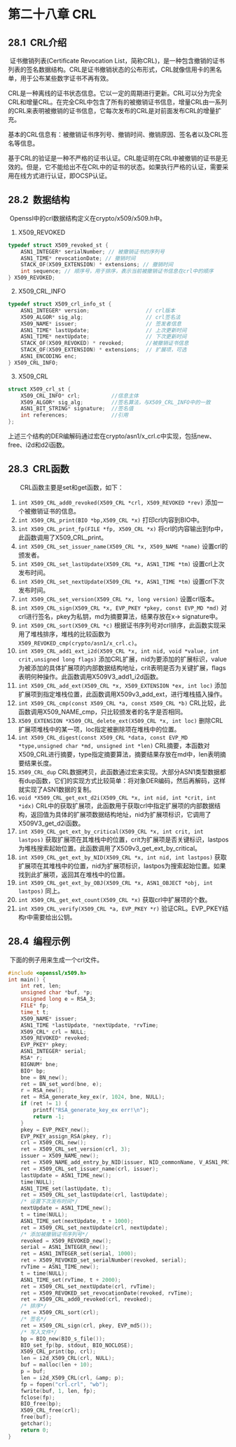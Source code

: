 # 第二十八章 CRL

## 28.1  CRL介绍

​	证书撤销列表(Certificate Revocation List，简称CRL)，是一种包含撤销的证书列表的签名数据结构。CRL是证书撤销状态的公布形式，CRL就像信用卡的黑名单，用于公布某些数字证书不再有效。

​	CRL是一种离线的证书状态信息。它以一定的周期进行更新。CRL可以分为完全CRL和增量CRL。在完全CRL中包含了所有的被撤销证书信息，增量CRL由一系列的CRL来表明被撤销的证书信息，它每次发布的CRL是对前面发布CRL的增量扩充。

​	基本的CRL信息有：被撤销证书序列号、撤销时间、撤销原因、签名者以及CRL签名等信息。

​	基于CRL的验证是一种不严格的证书认证。CRL能证明在CRL中被撤销的证书是无效的。但是，它不能给出不在CRL中的证书的状态。如果执行严格的认证，需要采用在线方式进行认证，即OCSP认证。

## 28.2  数据结构

​	Openssl中的crl数据结构定义在crypto/x509/x509.h中。

1. X509_REVOKED

```cpp
typedef struct X509_revoked_st {
    ASN1_INTEGER* serialNumber; // 被撤销证书的序列号
    ASN1_TIME* revocationDate; // 撤销时间
    STACK_OF(X509_EXTENSION) * extensions; // 撤销时间
    int sequence; // 顺序号，用于排序，表示当前被撤销证书信息在crl中的顺序
} X509_REVOKED;
```

2. X509_CRL_INFO

```cpp
typedef struct X509_crl_info_st {
    ASN1_INTEGER* version;                  // crl版本
    X509_ALGOR* sig_alg;                    // crl签名法
    X509_NAME* issuer;                      // 签发者信息
    ASN1_TIME* lastUpdate;                  // 上次更新时间
    ASN1_TIME* nextUpdate;                  // 下次更新时间
    STACK_OF(X509_REVOKED) * revoked;       //被撤销证书信息
    STACK_OF(X509_EXTENSION) * extensions;  // 扩展项，可选
    ASN1_ENCODING enc;
} X509_CRL_INFO;
```

3. X509_CRL

```cpp
struct X509_crl_st {
    X509_CRL_INFO* crl;          //信息主体
    X509_ALGOR* sig_alg;         //签名算法，与X509_CRL_INFO中的一致
    ASN1_BIT_STRING* signature;  //签名值
    int references;              //引用
};
```

​	上述三个结构的DER编解码通过宏在crypto/asn1/x_crl.c中实现，包括new、free、i2d和d2i函数。

## 28.3  CRL函数

       CRL函数主要是set和get函数，如下：

1. `int X509_CRL_add0_revoked(X509_CRL *crl, X509_REVOKED *rev)`
   添加一个被撤销证书的信息。
2. `int X509_CRL_print(BIO *bp,X509_CRL *x)`
   打印crl内容到BIO中。
3. `int X509_CRL_print_fp(FILE *fp, X509_CRL *x)`
   将crl的内容输出到fp中，此函数调用了X509_CRL_print。
4. `int X509_CRL_set_issuer_name(X509_CRL *x, X509_NAME *name)`
   设置crl的颁发者。
5. `int X509_CRL_set_lastUpdate(X509_CRL *x, ASN1_TIME *tm)`
   设置crl上次发布时间。
6. `int X509_CRL_set_nextUpdate(X509_CRL *x, ASN1_TIME *tm)`
   设置crl下次发布时间。
7. `int X509_CRL_set_version(X509_CRL *x, long version)`
   设置crl版本。
8. `int X509_CRL_sign(X509_CRL *x, EVP_PKEY *pkey, const EVP_MD *md)`
   对crl进行签名，pkey为私钥，md为摘要算法，结果存放在x-> signature中。
9. `int X509_CRL_sort(X509_CRL *c)`
   根据证书序列号对crl排序，此函数实现采用了堆栈排序，堆栈的比较函数为`X509_REVOKED_cmp(crypto/asn1/x_crl.c)`。
10. `int X509_CRL_add1_ext_i2d(X509_CRL *x, int nid, void *value, int crit,unsigned long flags)`
   添加CRL扩展，nid为要添加的扩展标识，value为被添加的具体扩展项的内部数据结构地址，crit表明是否为关键扩展，flags表明何种操作。此函数调用X509V3_add1_i2d函数。
11. `int X509_CRL_add_ext(X509_CRL *x, X509_EXTENSION *ex, int loc)`
   添加扩展项到指定堆栈位置，此函数调用X509v3_add_ext，进行堆栈插入操作。
12. `int X509_CRL_cmp(const X509_CRL *a, const X509_CRL *b)`
   CRL比较，此函数调用X509_NAME_cmp，只比较颁发者的名字是否相同。
13. `X509_EXTENSION *X509_CRL_delete_ext(X509_CRL *x, int loc)`
   删除CRL扩展项堆栈中的某一项，loc指定被删除项在堆栈中的位置。
14. `int X509_CRL_digest(const X509_CRL *data, const EVP_MD *type,unsigned char *md, unsigned int *len)`
   CRL摘要，本函数对X509_CRL进行摘要，type指定摘要算法，摘要结果存放在md中，len表明摘要结果长度。
15. `X509_CRL_dup`
   CRL数据拷贝，此函数通过宏来实现。大部分ASN1类型数据都有dup函数，它们的实现方式比较简单：将对象DER编码，然后再解码，这样就实现了ASN1数据的复制。
16. `void *X509_CRL_get_ext_d2i(X509_CRL *x, int nid, int *crit, int *idx)`
   CRL中的获取扩展项，此函数用于获取crl中指定扩展项的内部数据结构，返回值为具体的扩展项数据结构地址，nid为扩展项标识，它调用了X509V3_get_d2i函数。
17. `int X509_CRL_get_ext_by_critical(X509_CRL *x, int crit, int lastpos)`
   获取扩展项在其堆栈中的位置，crit为扩展项是否关键标识，lastpos为堆栈搜索起始位置。此函数调用了X509v3_get_ext_by_critical。
18. `int X509_CRL_get_ext_by_NID(X509_CRL *x, int nid, int lastpos)`
   获取扩展项在其堆栈中的位置，nid为扩展项标识，lastpos为搜索起始位置。如果找到此扩展项，返回其在堆栈中的位置。
19. `int X509_CRL_get_ext_by_OBJ(X509_CRL *x, ASN1_OBJECT *obj, int lastpos)`
   同上。
20. `int X509_CRL_get_ext_count(X509_CRL *x)`
   获取crl中扩展项的个数。
21. `int X509_CRL_verify(X509_CRL *a, EVP_PKEY *r)`
   验证CRL。EVP_PKEY结构r中需要给出公钥。

## 28.4  编程示例

​	下面的例子用来生成一个crl文件。

```cpp
#include <openssl/x509.h>
int main() {
    int ret, len;
    unsigned char *buf, *p;
    unsigned long e = RSA_3;
    FILE* fp;
    time_t t;
    X509_NAME* issuer;
    ASN1_TIME *lastUpdate, *nextUpdate, *rvTime;
    X509_CRL* crl = NULL;
    X509_REVOKED* revoked;
    EVP_PKEY* pkey;
    ASN1_INTEGER* serial;
    RSA* r;
    BIGNUM* bne;
    BIO* bp;
    bne = BN_new();
    ret = BN_set_word(bne, e);
    r = RSA_new();
    ret = RSA_generate_key_ex(r, 1024, bne, NULL);
    if (ret != 1) {
        printf("RSA_generate_key_ex err!\n");
        return -1;
    }
    pkey = EVP_PKEY_new();
    EVP_PKEY_assign_RSA(pkey, r);
    crl = X509_CRL_new();
    ret = X509_CRL_set_version(crl, 3);
    issuer = X509_NAME_new();
    ret = X509_NAME_add_entry_by_NID(issuer, NID_commonName, V_ASN1_PRINTABLESTRING, CRLissuer, 10, -1, 0);
    ret = X509_CRL_set_issuer_name(crl, issuer);
    lastUpdate = ASN1_TIME_new();
    time(NULL);
    ASN1_TIME_set(lastUpdate, t);
    ret = X509_CRL_set_lastUpdate(crl, lastUpdate);
    /* 设置下次发布时间*/
    nextUpdate = ASN1_TIME_new();
    t = time(NULL);
    ASN1_TIME_set(nextUpdate, t + 1000);
    ret = X509_CRL_set_nextUpdate(crl, nextUpdate);
    /* 添加被撤销证书序列号*/
    revoked = X509_REVOKED_new();
    serial = ASN1_INTEGER_new();
    ret = ASN1_INTEGER_set(serial, 1000);
    ret = X509_REVOKED_set_serialNumber(revoked, serial);
    rvTime = ASN1_TIME_new();
    t = time(NULL);
    ASN1_TIME_set(rvTime, t + 2000);
    ret = X509_CRL_set_nextUpdate(crl, rvTime);
    ret = X509_REVOKED_set_revocationDate(revoked, rvTime);
    ret = X509_CRL_add0_revoked(crl, revoked);
    /* 排序*/
    ret = X509_CRL_sort(crl);
    /* 签名*/
    ret = X509_CRL_sign(crl, pkey, EVP_md5());
    /* 写入文件*/
    bp = BIO_new(BIO_s_file());
    BIO_set_fp(bp, stdout, BIO_NOCLOSE);
    X509_CRL_print(bp, crl);
    len = i2d_X509_CRL(crl, NULL);
    buf = malloc(len + 10);
    p = buf;
    len = i2d_X509_CRL(crl, &amp; p);
    fp = fopen("crl.crl", "wb");
    fwrite(buf, 1, len, fp);
    fclose(fp);
    BIO_free(bp);
    X509_CRL_free(crl);
    free(buf);
    getchar();
    return 0;
}
```

